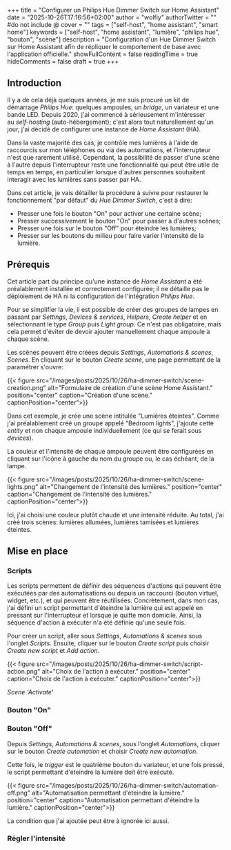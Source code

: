 +++
title = "Configurer un Philips Hue Dimmer Switch sur Home Assistant"
date = "2025-10-26T17:16:56+02:00"
author = "wolfiy"
authorTwitter = "" #do not include @
cover = ""
tags = ["self-host", "home assistant", "smart home"]
keywords = ["self-host", "home assistant", "lumière", "philips hue", "bouton", "scène"]
description = "Configuration d'un Hue Dimmer Switch sur Home Assistant afin de répliquer le comportement de base avec l'application officielle."
showFullContent = false
readingTime = true
hideComments = false
draft = true
+++

## Introduction

Il y a de cela déjà quelques années, je me suis procuré un kit de démarrage *Philips Hue*: quelques ampoules, un *bridge*, un variateur et une bande LED. Depuis 2020, j'ai commencé à sérieusement m'intéresser au *self-hosting* (auto-hébergement); c'est alors tout naturellement qu'un jour, j'ai décidé de configurer une instance de *Home Assistant* (HA).

Dans la vaste majorité des cas, je contrôle mes lumières à l'aide de raccourcis sur mon téléphones ou via des automations, et l'interrupteur n'est que rarement utilisé. Cependant, la possibilité de passer d'une scène à l'autre depuis l'interrupteur reste une fonctionnalité qui peut être utile de temps en temps, en particulier lorsque d'autres personnes souhaitent interagir avec les lumières sans passer par HA.

Dans cet article, je vais détailler la procédure à suivre pour restaurer le fonctionnement "par défaut" du *Hue Dimmer Switch*, c'est à dire:

- Presser une fois le bouton "On" pour activer une certaine scène;
- Presser successivement le bouton "On" pour passer à d'autres scènes;
- Presser une fois sur le bouton "Off" pour éteindre les lumières;
- Presser sur les boutons du milieu pour faire varier l'intensité de la lumière.

## Prérequis

Cet article part du principe qu'une instance de *Home Assistant* a été préalablement installée et correctement configurée; il ne détaille pas le déploiement de HA ni la configuration de l'intégration *Philips Hue*.

Pour se simplifier la vie, il est possible de créer des groupes de lampes en passant par *Settings*, *Devices & services*, *Helpers*, *Create helper* et en sélectionnant le type *Group* puis *Light group*. Ce n'est pas obligatoire, mais cela permet d'éviter de devoir ajouter manuellement chaque ampoule à chaque scène.

Les scènes peuvent être créées depuis *Settings*, *Automations & scenes*, *Scenes*. En cliquant sur le bouton *Create scene*, une page permettant de la paramétrer s'ouvre:

{{< figure src="/images/posts/2025/10/26/ha-dimmer-switch/scene-creation.png" alt="Formulaire de création d'une scène Home Assistant." position="center" caption="Création d'une scène." captionPosition="center">}}

Dans cet exemple, je crée une scène intitulée "Lumières éteintes". Comme j'ai préalablement créé un groupe appelé "Bedroom lights", j'ajoute cette *entity* et non chaque ampoule individuellement (ce qui se ferait sous *devices*). 

La couleur et l'intensité de chaque ampoule peuvent être configurées en cliquant sur l'icône à gauche du nom du groupe ou, le cas échéant, de la lampe.

{{< figure src="/images/posts/2025/10/26/ha-dimmer-switch/scene-lights.png" alt="Changement de l'intensité des lumières." position="center" caption="Changement de l'intensité des lumières." captionPosition="center">}}

Ici, j'ai choisi une couleur plutôt chaude et une intensité réduite. Au total, j'ai créé trois scènes: lumières allumées, lumières tamisées et lumières éteintes.

## Mise en place

### Scripts

Les scripts permettent de définir des séquences d'actions qui peuvent être exécutées par des automatisations ou depuis un raccourci (bouton virtuel, widget, etc.), et qui peuvent être réutilisées. Concrètement, dans mon cas, j'ai défini un script permettant d'éteindre la lumière qui est appelé en pressant sur l'interrupteur et lorsque je quitte mon domicile. Ainsi, la séquence d'action à exécuter n'a été définie qu'une seule fois. 

Pour créer un script, aller sous *Settings*, *Automations & scenes* sous l'onglet *Scripts*. Ensuite, cliquer sur le bouton *Create script* puis choisir *Create new script* et *Add action*.

{{< figure src="/images/posts/2025/10/26/ha-dimmer-switch/script-action.png" alt="Choix de l'action à exécuter." position="center" caption="Choix de l'action à exécuter." captionPosition="center">}}

*Scene 'Activate'*

### Bouton "On"


### Bouton "Off"

Depuis *Settings*, *Automations & scenes*, sous l'onglet *Automations*, cliquer sur le bouton *Create automation* et choisir *Create new automation*.

Cette fois, le *trigger* est le quatrième bouton du variateur, et une fois pressé, le script permettant d'éteindre la lumière doit être exécuté.

{{< figure src="/images/posts/2025/10/26/ha-dimmer-switch/automation-off.png" alt="Automatisation permettant d'éteindre la lumière." position="center" caption="Automatisation permettant d'éteindre la lumière." captionPosition="center">}}

La condition que j'ai ajoutée peut être à ignorée ici aussi.

### Régler l'intensité